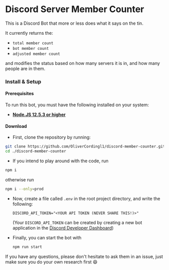 # Discord Server Member Counter
This is a Discord Bot that more or less does what it says on the tin.

It currently returns the:
* `total member count`
* `bot member count`
* `adjusted member count`

and modifies the status based on how many servers it is in, and how many people are in them.

### Install & Setup
#### Prerequisites
To run this bot, you must have the following installed on your system:
* [**Node.JS 12.5.3 or higher**](https://nodejs.org/)
#### Download
* First, clone the repository by running:
```bash
git clone https://github.com/OliverCordingl1/discord-member-counter.git
cd ./discord-member-counter
```
* If you intend to play around with the code, run
```bash
npm i
```
otherwise run
```bash
npm i --only=prod
```

* Now, create a file called `.env` in the root project directory, and write the following:

  ```
  DISCORD_API_TOKEN="<YOUR API TOKEN (NEVER SHARE THIS!)>"
  ```

  (Your `DISCORD_API_TOKEN` can be created by creating a new bot application in the [Discord Developer Dashboard](https://discordapp.com/developers/applications))

* Finally, you can start the bot with

  ```bash
  npm run start
  ```

If you have any questions, please don't hesitate to ask them in an issue, just make sure you do your own research first 😄